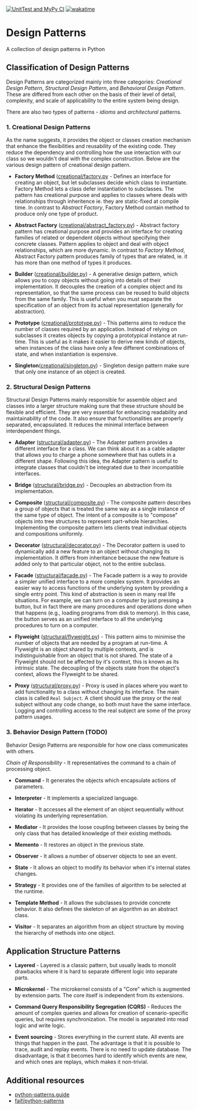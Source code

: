 [![UnitTest and MyPy CI](https://github.com/mbrav/design_patterns_python/actions/workflows/unittest.yml/badge.svg?branch=main)](https://github.com/mbrav/design_patterns_python/actions/workflows/unittest.yml)
[![wakatime](https://wakatime.com/badge/user/54ad05ce-f39b-4fa3-9f2a-6fe4b1c53ba4/project/2133ea0a-1269-478f-99d6-e6645f69c2ff.svg)](https://wakatime.com/badge/user/54ad05ce-f39b-4fa3-9f2a-6fe4b1c53ba4/project/2133ea0a-1269-478f-99d6-e6645f69c2ff)

# Design Patterns

A collection of design patterns in Python

## Classification of Design Patterns

Design Patterns are categorized mainly into three categories: *Creational Design Pattern*, *Structural Design Pattern*, and *Behavioral Design Pattern*. These are differed from each other on the basis of their level of detail, complexity, and scale of applicability to the entire system being design.

There are also two types of patterns - *idioms* and *architectural* patterns.

### 1. Creational Design Patterns

As the name suggests, it provides the object or classes creation mechanism that enhance the flexibilities and reusability of the existing code. They reduce the dependency and controlling how the use interaction with our class so we wouldn't deal with the complex construction. Below are the various design pattern of creational design pattern.

- **Factory Method** ([creational/factory.py](design_patterns/creational/factory.py) - Defines an interface for creating an object, but let subclasses decide which class to instantiate. Factory Method lets a class defer instantiation to subclasses. The pattern has creational purpose and applies to classes where deals with relationships through inheritence ie. they are static-fixed at compile time. In contrast to *Abstract Factory*, Factory Method contain method to produce only one type of product.

- **Abstract Factory** ([creational/abstract_factory.py](design_patterns/creational/abstract_factory.py)) - Abstract factory pattern has creational purpose and provides an interface for creating families of related or dependent objects without specifying their concrete classes. Pattern applies to object and deal with object relationships, which are more dynamic. In contrast to *Factory Method*, Abstract Factory pattern produces family of types that are related, ie. it has more than one method of types it produces.

- **Builder** ([creational/builder.py](design_patterns/creational/builder.py)) - A generative design pattern, which allows you to copy objects without going into details of their implementation. It decouples the creation of a complex object and its representation, so that the same process can be reused to build objects from the same family. This is useful when you must separate the specification of an object from its actual representation (generally for abstraction).
  
- **Prototype** ([creational/prototype.py](design_patterns/creational/prototype.py)) - This patterns aims to reduce the number of classes required by an application. Instead of relying on subclasses it creates objects by copying a prototypical instance at run-time. This is useful as it makes it easier to derive new kinds of objects, when instances of the class have only a few different combinations of state, and when instantiation is expensive.

- **Singleton**([creational/singleton.py](design_patterns/creational/singleton.py)) - Singleton design pattern make sure that only one instance of an object is created.

### 2. Structural Design Patterns

Structural Design Patterns mainly responsible for assemble object and classes into a larger structure making sure that these structure should be flexible and efficient. They are very essential for enhancing readability and maintainability of the code. It also ensure that functionalities are properly separated, encapsulated. It reduces the minimal interface between interdependent things.

- **Adapter** ([structural/adapter.py](design_patterns/structural/adapter.py)) - The Adapter pattern provides a different interface for a class. We can think about it as a cable adapter that allows you to charge a phone somewhere that has outlets in a different shape. Following this idea, the Adapter pattern is useful to integrate classes that couldn't be integrated due to their incompatible interfaces.

- **Bridge** ([structural/bridge.py](design_patterns/structural/bridge.py)) - Decouples an abstraction from its implementation.

- **Composite** ([structural/composite.py](design_patterns/structural/composite.py)) - The composite pattern describes a group of objects that is treated the same way as a single instance of the same type of object. The intent of a composite is to "compose" objects into tree structures to represent part-whole hierarchies. Implementing the composite pattern lets clients treat individual objects and compositions uniformly.

- **Decorator** ([structural/decorator.py](design_patterns/structural/decorator.py)) - The Decorator pattern is used to dynamically add a new feature to an object without changing its implementation. It differs from inheritance because the new feature is added only to that particular object, not to the entire subclass.

- **Facade** ([structural/facade.py](design_patterns/structural/facade.py)) - The Facade pattern is a way to provide a simpler unified interface to a more complex system. It provides an easier way to access functions of the underlying system by providing a single entry point. This kind of abstraction is seen in many real life situations. For example, we can turn on a computer by just pressing a button, but in fact there are many procedures and operations done when that happens (e.g., loading programs from disk to memory). In this case, the button serves as an unified interface to all the underlying procedures to turn on a computer.

- **Flyweight** ([structural/flyweight.py](design_patterns/structural/flyweight.py)) - This pattern aims to minimise the number of objects that are needed by a program at run-time. A Flyweight is an object shared by multiple contexts, and is indistinguishable from an object that is not shared. The state of a Flyweight should not be affected by it's context, this is known as its intrinsic state. The decoupling of the objects state from the object's context, allows the Flyweight to be shared.

- **Proxy** ([structural/proxy.py](design_patterns/structural/proxy.py)) - Proxy is used in places where you want to add functionality to a class without changing its interface. The main class is called `Real Subject`. A client should use the proxy or the real subject without any code change, so both must have the same interface. Logging and controlling access to the real subject are some of the proxy pattern usages.

### 3. Behavior Design Pattern (TODO)

Behavior Design Patterns are responsible for how one class communicates with others.

*Chain of Responsibility* - It representatives the command to a chain of processing object.

- **Command** - It generates the objects which encapsulate actions of parameters.

- **Interpreter** - It implements a specialized language.

- **Iterator** - It accesses all the element of an object sequentially without violating its underlying representation.

- **Mediator** - It provides the loose coupling between classes by being the only class that has detailed knowledge of their existing methods.

- **Memento** - It restores an object in the previous state.

- **Observer** - It allows a number of observer objects to see an event.

- **State** - It allows an object to modify its behavior when it's internal states changes.

- **Strategy** - It provides one of the families of algorithm to be selected at the runtime.

- **Template Method** - It allows the subclasses to provide concrete behavior. It also defines the skeleton of an algorithm as an abstract class.

- **Visitor** - It separates an algorithm from an object structure by moving the hierarchy of methods into one object.

## Application Structure Patterns

- **Layered** -  Layered is a classic pattern, but usually leads to monolit drawbacks where it is hard to separate different logic into separate parts.

- **Microkernel** - The microkernel consists of a "Core" which is augmented by extension parts. The core itself is independent from its extensions.

- **Command Query Responsibility Segregation (CQRS)** - Reduces the amount of complex queries and allows for creation of scenario-specific queries, but requires synchronization. The model is separated into read logic and write logic.

- **Event sourcing** - Stores everything in the current state. All events are things that happen in the past.  The advantage is that it is possible to trace, audit and replay events. There is no need to update database. The disadvantage, is that it becomes hard to identify which events are new, and which ones are replays, which makes it non-trivial.

## Additional resources

- [python-patterns.guide](https://python-patterns.guide/)
- [faif/python-patterns](https://github.com/faif/python-patterns)
